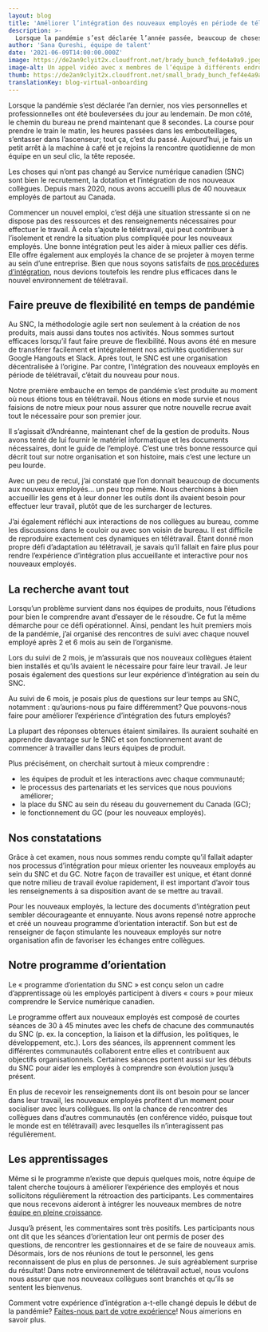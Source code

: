 ```yaml
---
layout: blog
title: 'Améliorer l’intégration des nouveaux employés en période de télétravail'
description: >-
  Lorsque la pandémie s’est déclarée l’année passée, beaucoup de choses ont changé. Toutefois, le SNC a su préserver la façon dont il accueillait ses nouveaux employés. Vous apprendrez ci-dessous comment nous avons adapté l’intégration des employés en période de télétravail.
author: 'Sana Qureshi, équipe de talent'
date: '2021-06-09T14:00:00.000Z'
image: https://de2an9clyit2x.cloudfront.net/brady_bunch_fef4e4a9a9.jpeg
image-alt: Un appel vidéo avec x membres de l’équipe à différents endroits. Ils agitent la main et interagissent entre eux, dans un affichage en quadrillage.
thumb: https://de2an9clyit2x.cloudfront.net/small_brady_bunch_fef4e4a9a9.jpeg
translationKey: blog-virtual-onboarding
---
```

Lorsque la pandémie s’est déclarée l’an dernier, nos vies personnelles et professionnelles ont été bouleversées du jour au lendemain. De mon côté, le chemin du bureau ne prend maintenant que 8 secondes. La course pour prendre le train le matin, les heures passées dans les embouteillages, s’entasser dans l’ascenseur; tout ça, c’est du passé. Aujourd’hui, je fais un petit arrêt à la machine à café et je rejoins la rencontre quotidienne de mon équipe en un seul clic, la tête reposée. 

Les choses qui n’ont pas changé au Service numérique canadien (SNC) sont bien le recrutement, la dotation et l’intégration de nos nouveaux collègues. Depuis mars 2020, nous avons accueilli plus de 40 nouveaux employés de partout au Canada.

Commencer un nouvel emploi, c’est déjà une situation stressante si on ne dispose pas des ressources et des renseignements nécessaires pour effectuer le travail. À cela s’ajoute le télétravail, qui peut contribuer à l’isolement et rendre la situation plus compliquée pour les nouveaux employés. Une bonne intégration peut les aider à mieux pallier ces défis. Elle offre également aux employés la chance de se projeter à moyen terme au sein d’une entreprise. Bien que nous soyons satisfaits de [nos procédures d’intégration](https://numerique.canada.ca/2019/07/29/faire-une-bonne-premi%C3%A8re-impression-lint%C3%A9gration-cest-important/), nous devions toutefois les rendre plus efficaces dans le nouvel environnement de télétravail. 

## Faire preuve de flexibilité en temps de pandémie

Au SNC, la méthodologie agile sert non seulement à la création de nos produits, mais aussi dans toutes nos activités. Nous sommes surtout efficaces lorsqu’il faut faire preuve de flexibilité. Nous avons été en mesure de transférer facilement et intégralement nos activités quotidiennes sur Google Hangouts et Slack. Après tout, le SNC est une organisation décentralisée à l’origine. Par contre, l’intégration des nouveaux employés en période de télétravail, c’était du nouveau pour nous.  

Notre première embauche en temps de pandémie s’est produite au moment où nous étions tous en télétravail. Nous étions en mode survie et nous faisions de notre mieux pour nous assurer que notre nouvelle recrue avait tout le nécessaire pour son premier jour.

Il s’agissait d’Andréanne, maintenant chef de la gestion de produits. Nous avons tenté de lui fournir le matériel informatique et les documents nécessaires, dont le guide de l’employé. C’est une très bonne ressource qui décrit tout sur notre organisation et son histoire, mais c’est une lecture un peu lourde. 

Avec un peu de recul, j’ai constaté que l’on donnait beaucoup de documents aux nouveaux employés… un peu trop même. Nous cherchions à bien accueillir les gens et à leur donner les outils dont ils avaient besoin pour effectuer leur travail, plutôt que de les surcharger de lectures.  

J’ai également réfléchi aux interactions de nos collègues au bureau, comme les discussions dans le couloir ou avec son voisin de bureau. Il est difficile de reproduire exactement ces dynamiques en télétravail. Étant donné mon propre défi d’adaptation au télétravail, je savais qu’il fallait en faire plus pour rendre l’expérience d’intégration plus accueillante et interactive pour nos nouveaux employés.

## La recherche avant tout

Lorsqu’un problème survient dans nos équipes de produits, nous l’étudions pour bien le comprendre avant d’essayer de le résoudre. Ce fut la même démarche pour ce défi opérationnel. Ainsi, pendant les huit premiers mois de la pandémie, j’ai organisé des rencontres de suivi avec chaque nouvel employé après 2 et 6 mois au sein de l’organisme.

Lors du suivi de 2 mois, je m’assurais que nos nouveaux collègues étaient bien installés et qu’ils avaient le nécessaire pour faire leur travail. Je leur posais également des questions sur leur expérience d’intégration au sein du SNC. 

Au suivi de 6 mois, je posais plus de questions sur leur temps au SNC, notamment : qu’aurions-nous pu faire différemment? Que pouvons-nous faire pour améliorer l’expérience d’intégration des futurs employés? 

La plupart des réponses obtenues étaient similaires. Ils auraient souhaité en apprendre davantage sur le SNC et son fonctionnement avant de commencer à travailler dans leurs équipes de produit. 

Plus précisément, on cherchait surtout à mieux comprendre :

* les équipes de produit et les interactions avec chaque communauté;
* le processus des partenariats et les services que nous pouvions améliorer;
* la place du SNC au sein du réseau du gouvernement du Canada (GC);
* le fonctionnement du GC (pour les nouveaux employés).

## Nos constatations 

Grâce à cet examen, nous nous sommes rendu compte qu’il fallait adapter nos processus d’intégration pour mieux orienter les nouveaux employés au sein du SNC et du GC. Notre façon de travailler est unique, et étant donné que notre milieu de travail évolue rapidement, il est important d’avoir tous les renseignements à sa disposition avant de se mettre au travail. 

Pour les nouveaux employés, la lecture des documents d’intégration peut sembler décourageante et ennuyante. Nous avons repensé notre approche et créé un nouveau programme d’orientation interactif. Son but est de renseigner de façon stimulante les nouveaux employés sur notre organisation afin de favoriser les échanges entre collègues.  
## Notre programme d’orientation

Le « programme d’orientation du SNC » est conçu selon un cadre d’apprentissage où les employés participent à divers « cours » pour mieux comprendre le Service numérique canadien. 

Le programme offert aux nouveaux employés est composé de courtes séances de 30 à 45 minutes avec les chefs de chacune des communautés du SNC (p. ex. la conception, la liaison et la diffusion, les politiques, le développement, etc.). Lors des séances, ils apprennent comment les différentes communautés collaborent entre elles et contribuent aux objectifs organisationnels. Certaines séances portent aussi sur les débuts du SNC pour aider les employés à comprendre son évolution jusqu’à présent.

En plus de recevoir les renseignements dont ils ont besoin pour se lancer dans leur travail, les nouveaux employés profitent d’un moment pour socialiser avec leurs collègues. Ils ont la chance de rencontrer des collègues dans d’autres communautés (en conférence vidéo, puisque tout le monde est en télétravail) avec lesquelles ils n’interagissent pas régulièrement. 

## Les apprentissages

Même si le programme n’existe que depuis quelques mois, notre équipe de talent cherche toujours à améliorer l’expérience des employés et nous sollicitons régulièrement la rétroaction des participants. Les commentaires que nous recevons aideront à intégrer les nouveaux membres de notre [équipe en pleine croissance](https://numerique.canada.ca/carrieres/).

Jusqu’à présent, les commentaires sont très positifs. Les participants nous ont dit que les séances d’orientation leur ont permis de poser des questions, de rencontrer les gestionnaires et de se faire de nouveaux amis. Désormais, lors de nos réunions de tout le personnel, les gens reconnaissent de plus en plus de personnes. Je suis agréablement surprise du résultat! Dans notre environnement de télétravail actuel, nous voulons nous assurer que nos nouveaux collègues sont branchés et qu’ils se sentent les bienvenus.

Comment votre expérience d’intégration a-t-elle changé depuis le début de la pandémie? [Faites-nous part de votre expérience](mailto:sana.qureshi@cds-snc.ca)! Nous aimerions en savoir plus. 

